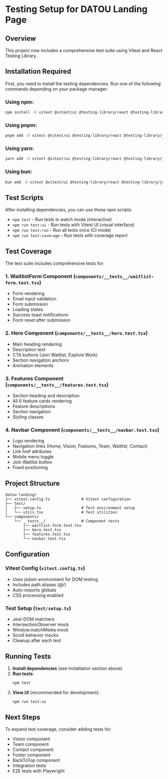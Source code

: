 # Testing Setup for DATOU Landing Page

## Overview
This project now includes a comprehensive test suite using Vitest and React Testing Library.

## Installation Required

First, you need to install the testing dependencies. Run one of the following commands depending on your package manager:

### Using npm:
```bash
npm install -D vitest @vitest/ui @testing-library/react @testing-library/jest-dom @testing-library/user-event jsdom @vitejs/plugin-react
```

### Using pnpm:
```bash
pnpm add -D vitest @vitest/ui @testing-library/react @testing-library/jest-dom @testing-library/user-event jsdom @vitejs/plugin-react
```

### Using yarn:
```bash
yarn add -D vitest @vitest/ui @testing-library/react @testing-library/jest-dom @testing-library/user-event jsdom @vitejs/plugin-react
```

### Using bun:
```bash
bun add -D vitest @vitest/ui @testing-library/react @testing-library/jest-dom @testing-library/user-event jsdom @vitejs/plugin-react
```

## Test Scripts

After installing dependencies, you can use these npm scripts:

- `npm test` - Run tests in watch mode (interactive)
- `npm run test:ui` - Run tests with Vitest UI (visual interface)
- `npm run test:run` - Run all tests once (CI mode)
- `npm run test:coverage` - Run tests with coverage report

## Test Coverage

The test suite includes comprehensive tests for:

### 1. **WaitlistForm Component** (`components/__tests__/waitlist-form.test.tsx`)
- Form rendering
- Email input validation
- Form submission
- Loading states
- Success toast notifications
- Form reset after submission

### 2. **Hero Component** (`components/__tests__/hero.test.tsx`)
- Main heading rendering
- Description text
- CTA buttons (Join Waitlist, Explore Work)
- Section navigation anchors
- Animation elements

### 3. **Features Component** (`components/__tests__/features.test.tsx`)
- Section heading and description
- All 6 feature cards rendering
- Feature descriptions
- Section navigation
- Styling classes

### 4. **Navbar Component** (`components/__tests__/navbar.test.tsx`)
- Logo rendering
- Navigation links (Home, Vision, Features, Team, Waitlist, Contact)
- Link href attributes
- Mobile menu toggle
- Join Waitlist button
- Fixed positioning

## Project Structure

```
datou-landing/
├── vitest.config.ts              # Vitest configuration
├── test/
│   ├── setup.ts                  # Test environment setup
│   └── utils.tsx                 # Test utilities
└── components/
    └── __tests__/                # Component tests
        ├── waitlist-form.test.tsx
        ├── hero.test.tsx
        ├── features.test.tsx
        └── navbar.test.tsx
```

## Configuration

### Vitest Config (`vitest.config.ts`)
- Uses jsdom environment for DOM testing
- Includes path aliases (@/)
- Auto-imports globals
- CSS processing enabled

### Test Setup (`test/setup.ts`)
- Jest-DOM matchers
- IntersectionObserver mock
- Window.matchMedia mock
- Scroll behavior mocks
- Cleanup after each test

## Running Tests

1. **Install dependencies** (see Installation section above)
2. **Run tests**:
   ```bash
   npm test
   ```
3. **View UI** (recommended for development):
   ```bash
   npm run test:ui
   ```

## Next Steps

To expand test coverage, consider adding tests for:
- Vision component
- Team component
- Contact component
- Footer component
- BackToTop component
- Integration tests
- E2E tests with Playwright

